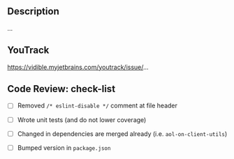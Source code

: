 ## Description
...

## YouTrack
https://vidible.myjetbrains.com/youtrack/issue/...

## Code Review: check-list
- [ ] Removed `/* eslint-disable */` comment at file header
- [ ] Wrote unit tests (and do not lower coverage)
- [ ] Changed in dependencies are merged already (i.e. `aol-on-client-utils`)
- [ ] Bumped version in `package.json`

